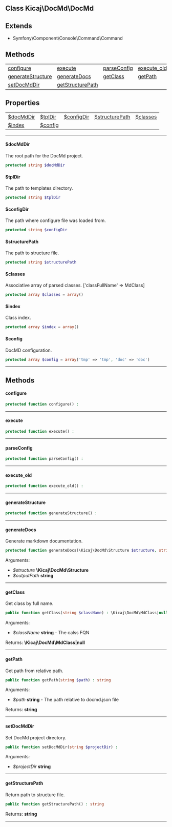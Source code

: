 ## Class Kicaj\DocMd\DocMd


## Extends

- Symfony\Component\Console\Command\Command

## Methods

|                                          |                                          |                                          |                                          |
| ---------------------------------------- | ---------------------------------------- | ---------------------------------------- | ---------------------------------------- |
|         [configure](#configure)          |           [execute](#execute)            |       [parseConfig](#parseconfig)        |       [execute_old](#execute_old)        |
| [generateStructure](#generatestructure)  |      [generateDocs](#generatedocs)       |          [getClass](#getclass)           |           [getPath](#getpath)            |
|       [setDocMdDir](#setdocmddir)        |  [getStructurePath](#getstructurepath)   |                  [](#)                   |                  [](#)                   |

## Properties

|                                    |                                    |                                    |                                    |                                    |
| ---------------------------------- | ---------------------------------- | ---------------------------------- | ---------------------------------- | ---------------------------------- |
|       [$docMdDir](#docmddir)       |         [$tplDir](#tpldir)         |      [$configDir](#configdir)      |  [$structurePath](#structurepath)  |        [$classes](#classes)        |
|          [$index](#index)          |         [$config](#config)         |               [](#)                |               [](#)                |               [](#)                |

-------

#### $docMdDir
The root path for the DocMd project.

```php
protected string $docMdDir
```

#### $tplDir
The path to templates directory.

```php
protected string $tplDir
```

#### $configDir
The path where configure file was loaded from.

```php
protected string $configDir
```

#### $structurePath
The path to structure file.

```php
protected string $structurePath
```

#### $classes
Associative array of parsed classes.
[&#039;classFullName&#039; =&gt; MdClass]
```php
protected array $classes = array()
```

#### $index
Class index.

```php
protected array $index = array()
```

#### $config
DocMD configuration.

```php
protected array $config = array('tmp' => 'tmp', 'doc' => 'doc')
```

-------
## Methods
#### configure

```php
protected function configure() : 
```

-------
#### execute

```php
protected function execute() : 
```

-------
#### parseConfig

```php
protected function parseConfig() : 
```

-------
#### execute_old

```php
protected function execute_old() : 
```

-------
#### generateStructure

```php
protected function generateStructure() : 
```

-------
#### generateDocs
Generate markdown documentation.
```php
protected function generateDocs(\Kicaj\DocMd\Structure $structure, string $outputPath) : 
```
Arguments:
- _$structure_ **\Kicaj\DocMd\Structure**
- _$outputPath_ **string**

-------
#### getClass
Get class by full name.
```php
public function getClass(string $className) : \Kicaj\DocMd\MdClass|null
```
Arguments:
- _$className_ **string** - The calss FQN

Returns: **\Kicaj\DocMd\MdClass|null**

-------
#### getPath
Get path from relative path.
```php
public function getPath(string $path) : string
```
Arguments:
- _$path_ **string** - The path relative to docmd.json file

Returns: **string**

-------
#### setDocMdDir
Set DocMd project directory.
```php
public function setDocMdDir(string $projectDir) : 
```
Arguments:
- _$projectDir_ **string**

-------
#### getStructurePath
Return path to structure file.
```php
public function getStructurePath() : string
```

Returns: **string**

-------

